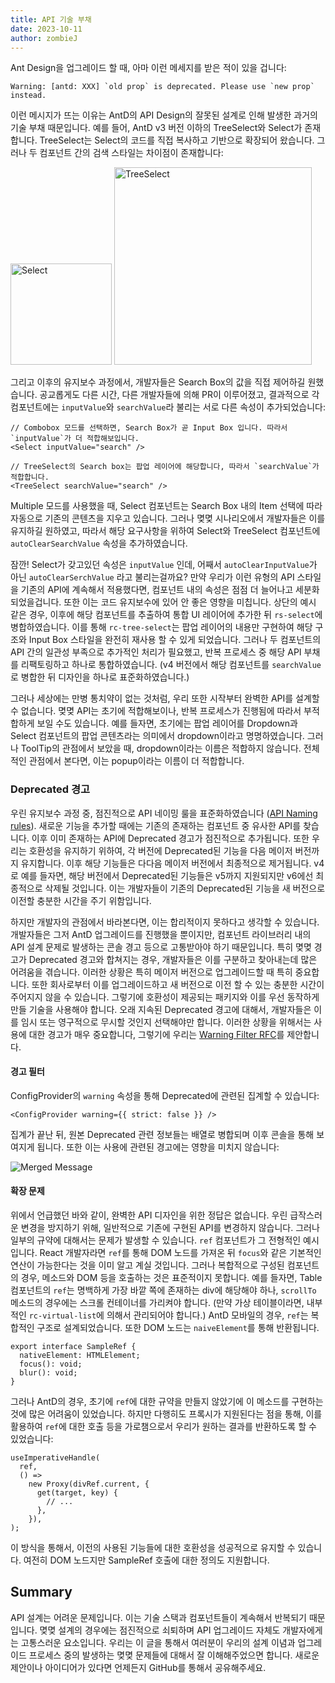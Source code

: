 ```yaml
---
title: API 기술 부채
date: 2023-10-11
author: zombieJ
---
```


Ant Design을 업그레이드 할 때, 아마 이런 메세지를 받은 적이 있을 겁니다:
<!-- You may have received this warning when upgrading Ant Design: -->

```text
Warning: [antd: XXX] `old prop` is deprecated. Please use `new prop` instead.
```

이런 메시지가 뜨는 이유는 AntD의 API Design의 잘못된 설계로 인해 발생한 과거의 기술 부채 때문입니다. 예를 들어, AntD v3 버전 이하의 TreeSelect와 Select가 존재합니다. TreeSelect는 Select의 코드를 직접 복사하고 기반으로 확장되어 왔습니다. 그러나 두 컴포넌트 간의 검색 스타일는 차이점이 존재합니다:

<img alt="Select" height="162" src="https://mdn.alipayobjects.com/huamei_7uahnr/afts/img/A*uDbxSKTLU8YAAAAAAAAAAAAADrJ8AQ/original" />

<img alt="TreeSelect" height="316" src="https://mdn.alipayobjects.com/huamei_7uahnr/afts/img/A*ggTeQqbnFVkAAAAAAAAAAAAADrJ8AQ/original" />

그리고 이후의 유지보수 과정에서, 개발자들은 Search Box의 값을 직접 제어하길 원했습니다. 공교롭게도 다른 시간, 다른 개발자들에 의해 PR이 이루어졌고, 결과적으로 각 컴포넌트에는 `inputValue`와 `searchValue`라 불리는 서로 다른 속성이 추가되었습니다:

```tsx
// Combobox 모드를 선택하면, Search Box가 곧 Input Box 입니다. 따라서 `inputValue`가 더 적합해보입니다. 
<Select inputValue="search" />

// TreeSelect의 Search box는 팝업 레이어에 해당합니다, 따라서 `searchValue`가 적합합니다.
<TreeSelect searchValue="search" />
```

Multiple 모드를 사용했을 때, Select 컴포넌트는 Search Box 내의 Item 선택에 따라 자동으로 기존의 콘텐츠을 지우고 있습니다. 그러나 몆몆 시나리오에서 개발자들은 이를 유지하길 원하였고, 따라서 해당 요구사항을 위하여 Select와 TreeSelect 컴포넌트에 `autoClearSearchValue` 속성을 추가하였습니다.

잠깐! Select가 갖고있던 속성은 `inputValue` 인데, 어째서 `autoClearInputValue`가 아닌 `autoClearSerchValue` 라고 불리는걸까요? 만약 우리가 이런 유형의 API 스타일을 기존의 API에 계속해서 적용했다면, 컴포넌트 내의 속성은 점점 더 늘어나고 세분화 되었을겁니다. 또한 이는 코드 유지보수에 있어 안 좋은 영향을 미칩니다. 상단의 예시 같은 경우, 이후에 해당 컴포넌트를 추출하여 통합 UI 레이어에 추가한 뒤 `rs-select`에 병합하였습니다. 이를 통해 `rc-tree-select`는 팝업 레이어의 내용만 구현하여 해당 구조와 Input Box 스타일을 완전히 재사용 할 수 있게 되었습니다. 그러나 두 컴포넌트의 API 간의 일관성 부족으로 추가적인 처리가 필요했고, 반복 프로세스 중 해당 API 부채를 리팩토링하고 하나로 통합하였습니다. (v4 버전에서 해당 컴포넌트를 `searchValue`로 병합한 뒤 디자인을 하나로 표준화하였습니다.)

그러나 세상에는 만병 통치약이 없는 것처럼, 우리 또한 시작부터 완벽한 API를 설계할 수 없습니다. 몆몆 API는 초기에 적합해보이나, 반복 프로세스가 진행됨에 따라서 부적합하게 보일 수도 있습니다. 예를 들자면, 초기에는 팝업 레이어를 Dropdown과 Select 컴포넌트의 팝업 콘텐츠라는 의미에서 dropdown이라고 명명하였습니다. 그러나 ToolTip의 관점에서 보았을 때, dropdown이라는 이름은 적합하지 않습니다. 전체적인 관점에서 본다면, 이는 popup이라는 이름이 더 적합합니다.

### Deprecated 경고

우린 유지보수 과정 중, 점진적으로 API 네이밍 룰을 표준화하였습니다 ([API Naming rules](https://github.com/ant-design/ant-design/wiki/API-Naming-rules)). 새로운 기능을 추가할 때에는 기존의 존재하는 컴포넌트 중 유사한 API를 찾습니다. 이후 이미 존재하는 API에 Deprecated 경고가 점진적으로 추가됩니다. 또한 우리는 호환성을 유지하기 위하여, 각 버전에 Deprecated된 기능을 다음 메이저 버전까지 유지합니다. 이후 해당 기능들은 다다음 메이저 버전에서 최종적으로 제거됩니다. v4로 예를 들자면, 해당 버전에서 Deprecated된 기능들은 v5까지 지원되지만 v6에선 최종적으로 삭제될 것입니다. 이는 개발자들이 기존의 Deprecated된 기능을 새 버전으로 이전할 충분한 시간을 주기 위함입니다.

하지만 개발자의 관점에서 바라본다면, 이는 합리적이지 못하다고 생각할 수 있습니다. 개발자들은 그저 AntD 업그레이드를 진행했을 뿐이지만, 컴포넌트 라이브러리 내의 API 설계 문제로 발생하는 콘솔 경고 등으로 고통받아야 하기 때문입니다.
특히 몆몆 경고가 Deprecated 경고와 합쳐지는 경우, 개발자들은 이를 구분하고 찾아내는데 많은 어려움을 겪습니다. 이러한 상황은 특히 메이저 버전으로 업그레이드할 때 특히 중요합니다. 또한 회사로부터 이를 업그레이드하고 새 버전으로 이전 할 수 있는 충분한 시간이 주어지지 않을 수 있습니다. 그렇기에 호환성이 제공되는 패키지와 이를 우선 동작하게 만들 기술을 사용해야 합니다. 오래 지속된 Deprecated 경고에 대해서, 개발자들은 이를 임시 또는 영구적으로 무시할 것인지 선택해야만 합니다. 이러한 상황을 위해서는 사용에 대한 경고가 매우 중요합니다, 그렇기에 우리는 [Warning Filter RFC](https://github.com/ant-design/ant-design/discussions/44551)를 제안합니다.

#### 경고 필터

ConfigProvider의 `warning` 속성을 통해 Deprecated에 관련된 집계할 수 있습니다:

```tsx
<ConfigProvider warning={{ strict: false }} />
```

집계가 끝난 뒤, 원본 Deprecated 관련 정보들는 배열로 병합되며 이후 콘솔을 통해 보여지게 됩니다. 또한 이는 사용에 관련된 경고에는 영향을 미치지 않습니다:

![Merged Message](https://mdn.alipayobjects.com/huamei_7uahnr/afts/img/A*MG-rQ4NSbbcAAAAAAAAAAAAADrJ8AQ/original)

#### 확장 문제

위에서 언급했던 바와 같이, 완벽한 API 디자인을 위한 정답은 없습니다. 우린 급작스러운 변경을 방지하기 위해, 일반적으로 기존에 구현된 API를 변경하지 않습니다. 그러나 일부의 규약에 대해서는 문제가 발생할 수 있습니다. `ref` 컴포넌트가 그 전형적인 예시입니다. React 개발자라면 `ref`를 통해 DOM 노드를 가져온 뒤 `focus`와 같은 기본적인 연산이 가능한다는 것을 이미 알고 계실 것입니다. 그러나 복합적으로 구성된 컴포넌트의 경우, 메소드와 DOM 등을 호출하는 것은 표준적이지 못합니다. 예를 들자면, Table 컴포넌트의 `ref`는 명백하게 가장 바깥 쪽에 존재하는 div에 해당해야 하나, `scrollTo` 메소드의 경우에는 스크롤 컨테이너를 가리켜야 합니다. (만약 가상 테이블이라면, 내부적인 `rc-virtual-list`에 의해서 관리되어야 합니다.) AntD 모바일의 경우, `ref`는 복합적인 구조로 설계되었습니다. 또한 DOM 노드는 `naiveElement`를 통해 반환됩니다.

```tsx
export interface SampleRef {
  nativeElement: HTMLElement;
  focus(): void;
  blur(): void;
}
```

그러나 AntD의 경우, 초기에 `ref`에 대한 규약을 만들지 않았기에 이 메소드를 구현하는 것에 많은 어려움이 있었습니다.
하지만 다행히도 프록시가 지원된다는 점을 통해, 이를 활용하여 `ref`에 대한 호출 등을 가로챔으로서 우리가 원하는 결과를 반환하도록 할 수 있었습니다:

```tsx
useImperativeHandle(
  ref,
  () =>
    new Proxy(divRef.current, {
      get(target, key) {
        // ...
      },
    }),
);
```

이 방식을 통해서, 이전의 사용된 기능들에 대한 호환성을 성공적으로 유지할 수 있습니다. 여전히 DOM 노드지만 SampleRef 호출에 대한 정의도 지원합니다.

## Summary

API 설계는 어려운 문제입니다. 이는 기술 스택과 컴포넌트들이 계속해서 반복되기 때문입니다. 몆몆 설계의 경우에는 점진적으로 쇠퇴하며 API 업그레이드 자체도 개발자에게는 고통스러운 요소입니다. 우리는 이 글을 통해서 여러분이 우리의 설계 이념과 업그레이드 프로세스 중의 발생하는 몆몆 문제들에 대해서 잘 이해해주었으면 합니다. 새로운 제안이나 아이디어가 있다면 언제든지 GitHub를 통해서 공유해주세요.
